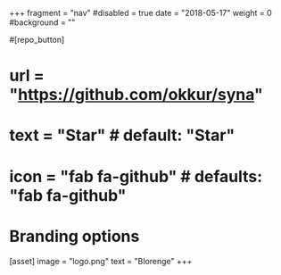 +++
fragment = "nav"
#disabled = true
date = "2018-05-17"
weight = 0
#background = ""

#[repo_button]
#  url = "https://github.com/okkur/syna"
#  text = "Star" # default: "Star"
#  icon = "fab fa-github" # defaults: "fab fa-github"

# Branding options
[asset]
  image = "logo.png"
  text = "Blorenge"
+++
